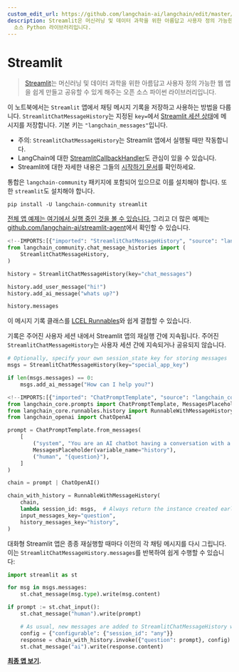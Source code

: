```yaml
---
custom_edit_url: https://github.com/langchain-ai/langchain/edit/master/docs/docs/integrations/memory/streamlit_chat_message_history.ipynb
description: Streamlit은 머신러닝 및 데이터 과학을 위한 아름답고 사용자 정의 가능한 웹 앱을 쉽게 만들고 공유할 수 있는 오픈
  소스 Python 라이브러리입니다.
---
```


# Streamlit

> [Streamlit](https://docs.streamlit.io/)는 머신러닝 및 데이터 과학을 위한 아름답고 사용자 정의 가능한 웹 앱을 쉽게 만들고 공유할 수 있게 해주는 오픈 소스 파이썬 라이브러리입니다.

이 노트북에서는 `Streamlit` 앱에서 채팅 메시지 기록을 저장하고 사용하는 방법을 다룹니다. `StreamlitChatMessageHistory`는 지정된 `key=`에서 [Streamlit 세션 상태](https://docs.streamlit.io/library/api-reference/session-state)에 메시지를 저장합니다. 기본 키는 `"langchain_messages"`입니다.

- 주의: `StreamlitChatMessageHistory`는 Streamlit 앱에서 실행될 때만 작동합니다.
- LangChain에 대한 [StreamlitCallbackHandler](/docs/integrations/callbacks/streamlit)도 관심이 있을 수 있습니다.
- Streamlit에 대한 자세한 내용은 그들의 [시작하기 문서](https://docs.streamlit.io/library/get-started)를 확인하세요.

통합은 `langchain-community` 패키지에 포함되어 있으므로 이를 설치해야 합니다. 또한 `streamlit`도 설치해야 합니다.

```
pip install -U langchain-community streamlit
```


[전체 앱 예제는 여기에서 실행 중인 것을 볼 수 있습니다](https://langchain-st-memory.streamlit.app/), 그리고 더 많은 예제는 [github.com/langchain-ai/streamlit-agent](https://github.com/langchain-ai/streamlit-agent)에서 확인할 수 있습니다.

```python
<!--IMPORTS:[{"imported": "StreamlitChatMessageHistory", "source": "langchain_community.chat_message_histories", "docs": "https://api.python.langchain.com/en/latest/chat_message_histories/langchain_community.chat_message_histories.streamlit.StreamlitChatMessageHistory.html", "title": "Streamlit"}]-->
from langchain_community.chat_message_histories import (
    StreamlitChatMessageHistory,
)

history = StreamlitChatMessageHistory(key="chat_messages")

history.add_user_message("hi!")
history.add_ai_message("whats up?")
```


```python
history.messages
```


이 메시지 기록 클래스를 [LCEL Runnables](/docs/how_to/message_history)와 쉽게 결합할 수 있습니다.

기록은 주어진 사용자 세션 내에서 Streamlit 앱의 재실행 간에 지속됩니다. 주어진 `StreamlitChatMessageHistory`는 사용자 세션 간에 지속되거나 공유되지 않습니다.

```python
# Optionally, specify your own session_state key for storing messages
msgs = StreamlitChatMessageHistory(key="special_app_key")

if len(msgs.messages) == 0:
    msgs.add_ai_message("How can I help you?")
```


```python
<!--IMPORTS:[{"imported": "ChatPromptTemplate", "source": "langchain_core.prompts", "docs": "https://api.python.langchain.com/en/latest/prompts/langchain_core.prompts.chat.ChatPromptTemplate.html", "title": "Streamlit"}, {"imported": "MessagesPlaceholder", "source": "langchain_core.prompts", "docs": "https://api.python.langchain.com/en/latest/prompts/langchain_core.prompts.chat.MessagesPlaceholder.html", "title": "Streamlit"}, {"imported": "RunnableWithMessageHistory", "source": "langchain_core.runnables.history", "docs": "https://api.python.langchain.com/en/latest/runnables/langchain_core.runnables.history.RunnableWithMessageHistory.html", "title": "Streamlit"}, {"imported": "ChatOpenAI", "source": "langchain_openai", "docs": "https://api.python.langchain.com/en/latest/chat_models/langchain_openai.chat_models.base.ChatOpenAI.html", "title": "Streamlit"}]-->
from langchain_core.prompts import ChatPromptTemplate, MessagesPlaceholder
from langchain_core.runnables.history import RunnableWithMessageHistory
from langchain_openai import ChatOpenAI

prompt = ChatPromptTemplate.from_messages(
    [
        ("system", "You are an AI chatbot having a conversation with a human."),
        MessagesPlaceholder(variable_name="history"),
        ("human", "{question}"),
    ]
)

chain = prompt | ChatOpenAI()
```


```python
chain_with_history = RunnableWithMessageHistory(
    chain,
    lambda session_id: msgs,  # Always return the instance created earlier
    input_messages_key="question",
    history_messages_key="history",
)
```


대화형 Streamlit 앱은 종종 재실행할 때마다 이전의 각 채팅 메시지를 다시 그립니다. 이는 `StreamlitChatMessageHistory.messages`를 반복하여 쉽게 수행할 수 있습니다:

```python
import streamlit as st

for msg in msgs.messages:
    st.chat_message(msg.type).write(msg.content)

if prompt := st.chat_input():
    st.chat_message("human").write(prompt)

    # As usual, new messages are added to StreamlitChatMessageHistory when the Chain is called.
    config = {"configurable": {"session_id": "any"}}
    response = chain_with_history.invoke({"question": prompt}, config)
    st.chat_message("ai").write(response.content)
```


**[최종 앱 보기](https://langchain-st-memory.streamlit.app/).**